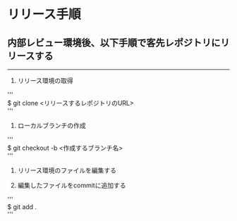 # リリース手順  
## 内部レビュー環境後、以下手順で客先レポジトリにリリースする  
***  
1. リリース環境の取得  

  '''  
  $ git clone <リリースするレポジトリのURL>  
  '''  

1. ローカルブランチの作成  

  '''  
  $ git checkout -b <作成するブランチ名>  
  '''  

1. リリース環境のファイルを編集する  

1. 編集したファイルをcommitに追加する  

  '''  
  $ git add .  
  '''  
